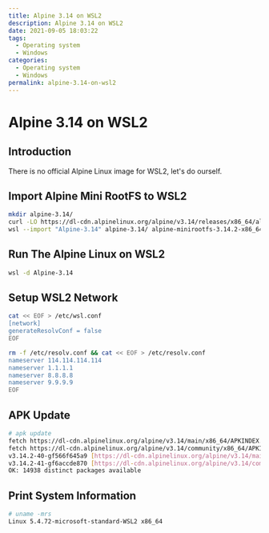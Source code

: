 ```yaml
---
title: Alpine 3.14 on WSL2
description: Alpine 3.14 on WSL2
date: 2021-09-05 18:03:22
tags:
  - Operating system
  - Windows
categories:
  - Operating system
  - Windows
permalink: alpine-3.14-on-wsl2
---
```


# Alpine 3.14 on WSL2

## Introduction

There is no official Alpine Linux image for WSL2, let's do ourself.

## Import Alpine Mini RootFS to WSL2

```bash
mkdir alpine-3.14/
curl -LO https://dl-cdn.alpinelinux.org/alpine/v3.14/releases/x86_64/alpine-minirootfs-3.14.2-x86_64.tar.gz
wsl --import "Alpine-3.14" alpine-3.14/ alpine-minirootfs-3.14.2-x86_64.tar.gz --version 2
```

## Run The Alpine Linux on WSL2

```bash
wsl -d Alpine-3.14
```

## Setup WSL2 Network

```bash
cat << EOF > /etc/wsl.conf
[network]
generateResolvConf = false
EOF

rm -f /etc/resolv.conf && cat << EOF > /etc/resolv.conf
nameserver 114.114.114.114
nameserver 1.1.1.1
nameserver 8.8.8.8
nameserver 9.9.9.9
EOF
```

## APK Update

```bash
# apk update
fetch https://dl-cdn.alpinelinux.org/alpine/v3.14/main/x86_64/APKINDEX.tar.gz
fetch https://dl-cdn.alpinelinux.org/alpine/v3.14/community/x86_64/APKINDEX.tar.gz
v3.14.2-40-gf566f645a9 [https://dl-cdn.alpinelinux.org/alpine/v3.14/main]
v3.14.2-41-gf6accde870 [https://dl-cdn.alpinelinux.org/alpine/v3.14/community]
OK: 14938 distinct packages available
```

## Print System Information

```bash
# uname -mrs
Linux 5.4.72-microsoft-standard-WSL2 x86_64
```
